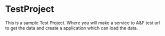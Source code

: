 # TestProject

This is a sample Test Project. Where you will make a service to A&F test url to get the data and create a application which can load the data.
